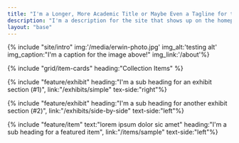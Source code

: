 ```yaml
---
title: "I'm a Longer, More Academic Title or Maybe Even a Tagline for the Site"
description: "I'm a description for the site that shows up on the homepage specifically. I might have links to other parts of the website in a wiki-like way."
layout: "base"
---
```


{% include "site/intro" img:'/media/erwin-photo.jpg' img_alt:'testing alt' img_caption:"I'm a caption for the image above!" img_link:'/about'%}

{% include "grid/item-cards" heading:"Collection Items" %}

{% include "feature/exhibit" heading:"I'm a sub heading for an exhibit section (#1)", link:"/exhibits/simple" tex-side:"right"%}

{% include "feature/exhibit" heading:"I'm a sub heading for another exhibit section (#2)", link:"/exhibits/side-by-side" text-side:"left"%}

{% include "feature/item" text:"lorem ipsum dolor sic amet" heading:"I'm a sub heading for a featured item", link:"/items/sample" text-side:"left"%}
